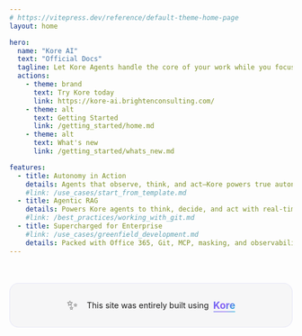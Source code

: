 ```yaml
---
# https://vitepress.dev/reference/default-theme-home-page
layout: home

hero:
  name: "Kore AI"
  text: "Official Docs"
  tagline: Let Kore Agents handle the core of your work while you focus on the details
  actions:
    - theme: brand
      text: Try Kore today
      link: https://kore-ai.brightenconsulting.com/
    - theme: alt
      text: Getting Started
      link: /getting_started/home.md
    - theme: alt
      text: What's new
      link: /getting_started/whats_new.md

features:
  - title: Autonomy in Action
    details: Agents that observe, think, and act—Kore powers true autonomy with seamless perception-to-action flow.
    #link: /use_cases/start_from_template.md
  - title: Agentic RAG
    details: Powers Kore agents to think, decide, and act with real-time knowledge grounded in your enterprise data.
    #link: /best_practices/working_with_git.md
  - title: Supercharged for Enterprise
    #link: /use_cases/greenfield_development.md
    details: Packed with Office 365, Git, MCP, masking, and observability—everything you need, ready out of the box.
---
```


<div class="kore-attribution">
  <div class="attribution-content">
    <div class="attribution-icon">✨</div>
    <div class="attribution-text">
      <span class="attribution-main">This site was entirely built using</span>
      <strong class="attribution-brand"><a href="https://kore-ai.brightenconsulting.com/">Kore</a></strong>
    </div>
  </div>
</div>

<style>
.kore-attribution {
  margin-top: 3rem;
  padding: 1.5rem 0;
  display: flex;
  justify-content: center;
  align-items: center;
  background: #f6f6f7;
  border-radius: 16px;
  border: 1px solid rgba(99, 102, 241, 0.1);
  backdrop-filter: blur(10px);
  position: relative;
  overflow: hidden;
}

.kore-attribution::before {
  content: '';
  position: absolute;
  top: 0;
  left: -100%;
  width: 100%;
  height: 100%;
  background: linear-gradient(90deg, transparent, rgba(255, 255, 255, 0.1), transparent);
  animation: shimmer 3s infinite;
}

@keyframes shimmer {
  0% { left: -100%; }
  50% { left: 100%; }
  100% { left: 100%; }
}

.attribution-content {
  display: flex;
  align-items: center;
  gap: 1rem;
  font-size: 0.9rem;
  color: var(--vp-c-text-1);
}

.attribution-icon {
  font-size: 1.5rem;
  animation: sparkle 2s ease-in-out infinite;
}

@keyframes sparkle {
  0%, 100% { transform: scale(1) rotate(0deg); opacity: 1; }
  50% { transform: scale(1.1) rotate(10deg); opacity: 0.8; }
}

.attribution-text {
  display: flex;
  align-items: center;
  gap: 0.5rem;
}

.attribution-main {
  color: var(--vp-c-text-2);
  font-weight: 400;
}

.attribution-brand {
  background: linear-gradient(135deg, #6366f1 0%, #8b5cf6 50%, #06b6d4 100%);
  background-clip: text;
  -webkit-background-clip: text;
  -webkit-text-fill-color: transparent;
  font-size: 1.2em;
  font-weight: 700;
  position: relative;
}

.attribution-brand::after {
  content: '';
  position: absolute;
  bottom: -2px;
  left: 0;
  right: 0;
  height: 2px;
  background: linear-gradient(135deg, #6366f1 0%, #8b5cf6 50%, #06b6d4 100%);
  border-radius: 1px;
  opacity: 0.6;
}

/* Dark mode adjustments */
.dark .kore-attribution {
  background: linear-gradient(135deg, rgba(99, 102, 241, 0.1) 0%, rgba(139, 92, 246, 0.1) 100%);
  border: 1px solid rgba(99, 102, 241, 0.2);
}

.dark .kore-attribution::before {
  background: linear-gradient(90deg, transparent, rgba(255, 255, 255, 0.05), transparent);
}

/* Mobile responsive */
@media (max-width: 768px) {
  .kore-attribution {
    margin: 2rem 1rem;
    padding: 1.5rem 1rem;
  }
  
  .attribution-content {
    font-size: 1rem;
    gap: 0.75rem;
    text-align: center;
  }
  
  .attribution-text {
    flex-direction: column;
    gap: 0.25rem;
  }
}
</style>
